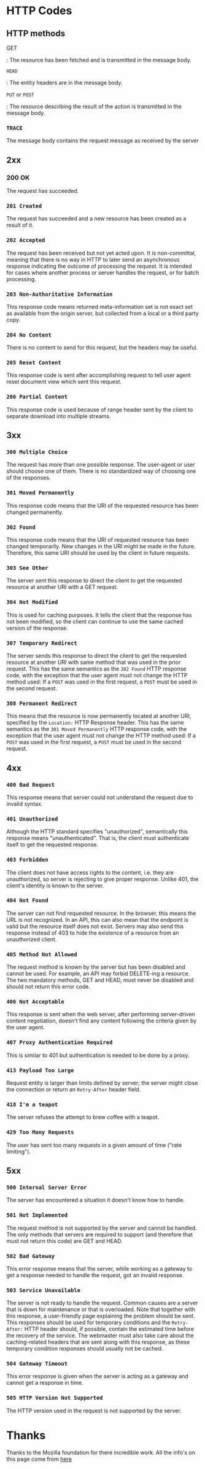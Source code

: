 # HTTP Codes

## HTTP methods

GET

:   The resource has been fetched and 
    is transmitted in the message body.

`HEAD`

:   The entity headers are in the message body.

`PUT` or `POST`

:   The resource describing the result of the action is transmitted in the message body.

### `TRACE`

The message body contains the request message as received by the server

## 2xx

### 200 OK

The request has succeeded.

### `201 Created`

The request has succeeded and a new resource has been created as a result of it.

### `202 Accepted`

The request has been received but not yet acted upon. It is non-committal, meaning that there is no way in HTTP to later send an asynchronous response indicating the outcome of processing the request. It is intended for cases where another process or server handles the request, or for batch processing.

### `203 Non-Authoritative Information`

This response code means returned meta-information set is not exact set as available from the origin server, but collected from a local or a third party copy.

### `204 No Content`

There is no content to send for this request, but the headers may be useful.

### `205 Reset Content`

This response code is sent after accomplishing request to tell user agent reset document view which sent this request.

### `206 Partial Content`

This response code is used because of range header sent by the client to separate download into multiple streams.

## 3xx

### `300 Multiple Choice`

The request has more than one possible response. The user-agent or user should choose one of them. There is no standardized way of choosing one of the responses.

### `301 Moved Permanently`

This response code means that the URI of the requested resource has been changed permanently.

### `302 Found`

This response code means that the URI of requested resource has been changed temporarily. New changes in the URI might be made in the future. Therefore, this same URI should be used by the client in future requests.

### `303 See Other`

The server sent this response to direct the client to get the requested resource at another URI with a GET request.

### `304 Not Modified`

This is used for caching purposes. It tells the client that the response has not been modified, so the client can continue to use the same cached version of the response.

### `307 Temporary Redirect`

The server sends this response to direct the client to get the requested resource at another URI with same method that was used in the prior request. This has the same semantics as the `302 Found` HTTP response code, with the exception that the user agent must not change the HTTP method used: If a `POST` was used in the first request, a `POST` must be used in the second request.

### `308 Permanent Redirect`

This means that the resource is now permanently located at another URI, specified by the `Location:` HTTP Response header. This has the same semantics as the `301 Moved Permanently` HTTP response code, with the exception that the user agent must not change the HTTP method used: If a `POST` was used in the first request, a `POST` must be used in the second request.

## 4xx

### `400 Bad Request`

This response means that server could not understand the request due to invalid syntax.

### `401 Unauthorized`

Although the HTTP standard specifies "unauthorized", semantically this response means "unauthenticated". That is, the client must authenticate itself to get the requested response.

### `403 Forbidden`

The client does not have access rights to the content, i.e. they are unauthorized, so server is rejecting to give proper response. Unlike 401, the client's identity is known to the server.

### `404 Not Found`

The server can not find requested resource. In the browser, this means the URL is not recognized. In an API, this can also mean that the endpoint is valid but the resource itself does not exist. Servers may also send this response instead of 403 to hide the existence of a resource from an unauthorized client.

### `405 Method Not Allowed`

The request method is known by the server but has been disabled and cannot be used. For example, an API may forbid DELETE-ing a resource. The two mandatory methods, GET and HEAD, must never be disabled and should not return this error code.

### `406 Not Acceptable`

This response is sent when the web server, after performing server-driven content negotiation, doesn't find any content following the criteria given by the user agent.

### `407 Proxy Authentication Required`

This is similar to 401 but authentication is needed to be done by a proxy.

### `413 Payload Too Large`

Request entity is larger than limits defined by server; the server might close the connection or return an `Retry-After` header field.

### `418 I'm a teapot`

The server refuses the attempt to brew coffee with a teapot.

### `429 Too Many Requests`

The user has sent too many requests in a given amount of time ("rate limiting").

## 5xx

### `500 Internal Server Error`

The server has encountered a situation it doesn't know how to handle.

### `501 Not Implemented`

The request method is not supported by the server and cannot be handled. The only methods that servers are required to support (and therefore that must not return this code) are GET and HEAD.

### `502 Bad Gateway`

This error response means that the server, while working as a gateway to get a response needed to handle the request, got an invalid response.

### `503 Service Unavailable`

The server is not ready to handle the request. Common causes are a server that is down for maintenance or that is overloaded. Note that together with this response, a user-friendly page explaining the problem should be sent. This responses should be used for temporary conditions and the `Retry-After:` HTTP header should, if possible, contain the estimated time before the recovery of the service. The webmaster must also take care about the caching-related headers that are sent along with this response, as these temporary condition responses should usually not be cached.

### `504 Gateway Timeout`

This error response is given when the server is acting as a gateway and cannot get a response in time.

### `505 HTTP Version Not Supported`

The HTTP version used in the request is not supported by the server.

# Thanks

Thanks to the Mozilla foundation for there incredible work. All the info's on this page come from [here](https://developer.mozilla.org/en-US/docs/Web/HTTP/Status)
